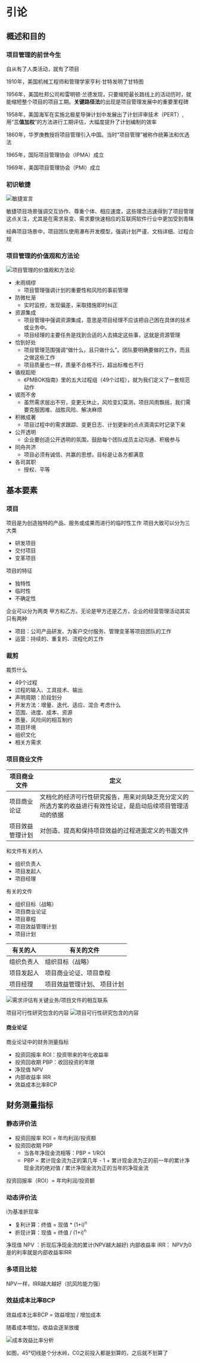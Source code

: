# 引论
## 概述和目的

### 项目管理的前世今生
自从有了人类活动，就有了项目

1910年，美国机械工程师和管理学家亨利·甘特发明了甘特图

1956年，美国杜邦公司和雷明顿·兰德发现，只要缩短最长路线上的活动历时，就能缩短整个项目的项目工期。**关键路径法**的出现是项目管理发展中的重要里程碑

1958年，美国海军在实施北极星导弹计划中发展出了计划评审技术（PERT）,用“**三值加权**”的方法进行工期评估，大幅度提升了计划编制的效率

1860年，华罗庚教授将项目管理引入中国。当时“项目管理”被称作统筹法和优选法

1965年，国际项目管理协会（IPMA）成立

1969年，美国项目管理协会（PMI）成立

### 初识敏捷


![敏捷宣言](./img/1.jpg)

敏捷项目场景强调交互协作、尊重个体、相应速度，这些理念迅速得到了项目管理这点关注，尤其是在需求易变、需求要快速相应的互联网软件行业中更加受到青睐

经典项目场景中，项目团队使用瀑布开发模型，强调计划严谨、文档详细、过程合规

### 项目管理的价值观和方法论
![项目管理的价值观和方法论](./img/2.png)
* 未雨绸缪
  * 项目管理强调计划的重要性和风险的事前管理
* 防微杜渐
  * 实时监控，发现偏差，采取措施即时纠正
* 资源集成
  * 项目管理中强调资源集成，意思是项目经理不应该把自己困在具体的技术或业务中。
  * 项目经理的主要任务是找到合适的人去搞定这些事，这就是资源管理
* 恰到好处
  * 项目管理范围强调“做什么，且只做什么”。团队要明确要做的工作，而且之做这些工作
  * 项目质量也一样，质量不合格不行，超出标椎也不行
* 循规蹈矩
  * 《PMBOK指南》里的五大过程组（49个过程），就为我们定义了一套规范动作
* 锲而不舍
  * 虽然需求层出不穷，变更无休止，风险变幻莫测，项目风雨飘摇，我们需要克服困难、战胜风险、解决麻烦
* 积微成著
  * 项目过程中的需求跟踪、变更日志、计划更新的点点滴滴实时记录下来
* 公开透明
  * 企业要创造公开透明的氛围，鼓励每个团队成员主动沟通、积极参与
* 同舟共济
  * 项目必须有诚信、共赢的思想，目标是让各方都满意
* 各司其职
  * 授权、平等

## 基本要素
### 项目
项目是为创造独特的产品、服务或成果而进行的临时性工作
项目大致可以分为三大类
* 研发项目
* 交付项目
* 变革项目

项目的特征
* 独特性
* 临时性
* 不确定性

企业可以分为两类 甲方和乙方。无论是甲方还是乙方，企业的经营管理活动其实只有两种
* 项目：公司产品研发、为客户交付服务、管理变革等项目团队的工作
* 运营：持续的、重复的、流程化的工作


### 裁剪
裁剪什么
* 49个过程
* 过程的输入、工具技术、输出
* 声明周期：阶段划分
* 开发方法：增量、迭代、适应、混合
考虑什么
* 范围、进度、成本、资源
* 质量、风险间的相互制约
* 项目环境
* 组织文化
* 相关方需求  
### 项目商业文件
| 项目商业文件 | 定义
|--- |--- |
| 项目商业论证 | 文档化的经济可行性研究报告，用来对尚缺乏充分定义的所选方案的收益进行有效性论证，是启动后续项目管理活动的依据
| 项目效益管理计划 | 对创造、提高和保持项目效益的过程进面定义的书面文件

和文件有关的人
* 组织负责人
* 项目发起人
* 项目经理

有关的文件
* 组织目标（战略）
* 项目商业论证
* 项目章程
* 项目效益管理计划
* 项目计划

|有关的人  | 有关的文件
|--- |--- |
| 组织负责人| 组织目标（战略）|
| 项目发起人 | 项目商业论证、项目章程 |
| 项目经理 | 项目效益管理计划、 项目计划 |

![需求评估有关键业务/项目文件的相互联系](./img/3.jpg)

项目可行性研究包含的内容
![项目可行性研究包含的内容](./img/4.jpg)

#### 商业论证
商业论证中的财务测量指标
* 投资回报率 ROI：投资带来的年化收益率
* 投资回收期 PBP：收回投资的年限
* 净现值 NPV
* 内部收益率 IRR
* 效益成本比率BCP
## 财务测量指标
### 静态评价法
* 投资回报率 ROI = 年均利润/投资额
* 投资回收期 PBP
  * 当各年净现金流相等：PBP =  1/ROI
  * PBP = 累计现金流为正的第几年 - 1 + 累计现金流为正的前一年的累计净现金流的绝对值 / 累计净现金流为正的当年的净现金流
  
投资回报率（ROI）= 年均利润/投资额

 ### 动态评价法
 
i为基准折现率
 * 复利计算：终值 = 现值 * (1+i)<sup>n</sup>
 * 折现计算：现值 = 终值 / (1+i)<sup>n</sup>

净现值 NPV ：折现后净现金流的累计(NPV越大越好)
内部收益率 IRR： NPV为0是的利率就是内部收益率IRR

### 多项目比较
NPV一样，IRR越大越好（抗风险能力强）
### 效益成本比率BCP 
效益成本比率BCP = 效益增加 / 增加成本

随着成本增加，收益会逐渐放缓

![成本效益比率分析](./img/5.jpg)

如图，45°切线是个分水岭，C0之前投入都是划算的，之后就不划算了
